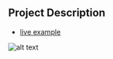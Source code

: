 ## Project Description

* [live example](https://tae898.github.io/website-templates/prosimii/)

![alt text](https://github.com/learning-zone/Website-Templates/blob/master/assets/prosimii.png "prosimii")
